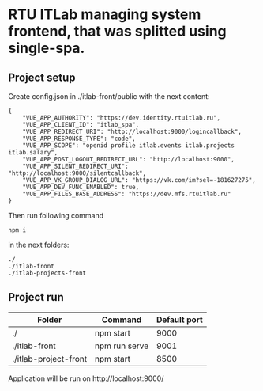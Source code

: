 # RTU ITLab managing system frontend, that was splitted using single-spa.

## Project setup

Create config.json in ./itlab-front/public with the next content:

```
{
    "VUE_APP_AUTHORITY": "https://dev.identity.rtuitlab.ru",
    "VUE_APP_CLIENT_ID": "itlab_spa",
    "VUE_APP_REDIRECT_URI": "http://localhost:9000/logincallback",
    "VUE_APP_RESPONSE_TYPE": "code",
    "VUE_APP_SCOPE": "openid profile itlab.events itlab.projects itlab.salary",
    "VUE_APP_POST_LOGOUT_REDIRECT_URL": "http://localhost:9000",
    "VUE_APP_SILENT_REDIRECT_URI": "http://localhost:9000/silentcallback",
    "VUE_APP_VK_GROUP_DIALOG_URL": "https://vk.com/im?sel=-181627275",
    "VUE_APP_DEV_FUNC_ENABLED": true,
    "VUE_APP_FILES_BASE_ADDRESS": "https://dev.mfs.rtuitlab.ru"
}
```

Then run following command

```
npm i
```

in the next folders:

```
./
./itlab-front
./itlab-projects-front
```

## Project run

| Folder                | Command       | Default port |
| --------------------- | ------------- | ------------ |
| ./                    | npm start     | 9000         |
| ./itlab-front         | npm run serve | 9001         |
| ./itlab-project-front | npm start     | 8500         |

Application will be run on http://localhost:9000/
